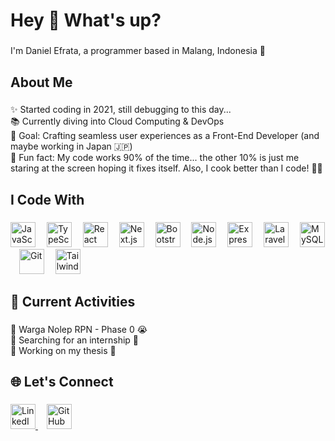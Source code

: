 <h1 align="left">Hey 👋 What's up?</h1>

###

<p align="left">
  I'm Daniel Efrata, a programmer based in Malang, Indonesia 🚀
</p>

###

<h2 align="left">About Me</h2>

###

<p align="left">
  ✨ Started coding in 2021, still debugging to this day...<br>
  📚 Currently diving into Cloud Computing & DevOps<br>
  🎯 Goal: Crafting seamless user experiences as a Front-End Developer (and maybe working in Japan 🇯🇵)<br>
  🎲 Fun fact: My code works 90% of the time... the other 10% is just me staring at the screen hoping it fixes itself. Also, I cook better than I code! 🍳😂
</p>

###

<h2 align="left">I Code With</h2>

###

<div align="left">
  <img src="https://cdn.jsdelivr.net/gh/devicons/devicon/icons/javascript/javascript-original.svg" height="40" alt="JavaScript" />
  <img width="10" />
  <img src="https://cdn.jsdelivr.net/gh/devicons/devicon/icons/typescript/typescript-original.svg" height="40" alt="TypeScript" />
  <img width="10" />
  <img src="https://cdn.jsdelivr.net/gh/devicons/devicon/icons/react/react-original.svg" height="40" alt="React" />
  <img width="10" />
  <img src="https://cdn.jsdelivr.net/gh/devicons/devicon/icons/nextjs/nextjs-original.svg" height="40" alt="Next.js" />
  <img width="10" />
  <img src="https://cdn.jsdelivr.net/gh/devicons/devicon/icons/bootstrap/bootstrap-plain.svg" height="40" alt="Bootstrap" />
  <img width="10" />
  <img src="https://cdn.jsdelivr.net/gh/devicons/devicon/icons/nodejs/nodejs-original.svg" height="40" alt="Node.js" />
  <img width="10" />
  <img src="https://cdn.jsdelivr.net/gh/devicons/devicon/icons/express/express-original.svg" height="40" alt="Express.js" />
  <img width="10" />
  <img src="https://cdn.jsdelivr.net/gh/devicons/devicon/icons/laravel/laravel-original.svg" height="40" alt="Laravel" />
  <img width="10" />
  <img src="https://cdn.jsdelivr.net/gh/devicons/devicon/icons/mysql/mysql-original.svg" height="40" alt="MySQL" />
  <img width="10" />
  <img src="https://cdn.jsdelivr.net/gh/devicons/devicon/icons/git/git-original.svg" height="40" alt="Git" />
  <img width="10" />
  <a href="https://cdnlogo.com/logo/tailwindcss_42966.html">
    <img src="https://static.cdnlogo.com/logos/t/58/tailwindcss.svg" height="40" alt="Tailwind CSS" />
  </a>
</div>

###

<h2 align="left">🌟 Current Activities</h2>

###

<p align="left">
  🔹 Warga Nolep RPN - Phase 0 😭<br>
  🔹 Searching for an internship 💼<br>
  🔹 Working on my thesis 📖
</p>

###

<h2 align="left">🌐 Let's Connect</h2>

###

<p align="left">
  <a href="https://www.linkedin.com/in/danielefrataa" target="_blank">
    <img src="https://cdn.jsdelivr.net/gh/devicons/devicon/icons/linkedin/linkedin-original.svg" height="40" alt="LinkedIn logo" />
  </a>
  <img width="10" />
  <a href="https://github.com/danielefrataa" target="_blank">
    <img src="https://cdn.jsdelivr.net/gh/devicons/devicon/icons/github/github-original.svg" height="40" alt="GitHub logo" />
  </a>
</p>
